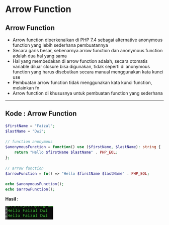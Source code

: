 # Arrow Function

## Arrow Function

- Arrow function diperkenalkan di PHP 7.4 sebagai alternative anonymous function yang lebih sederhana pembuatannya
- Secara garis besar, sebenarnya arrow function dan anonymous function adalah dua hal yang sama
- Hal yang membedakan di arrow function adalah, secara otomatis variable diluar closure bisa digunakan, tidak seperti di anonymous function yang harus disebutkan secara manual menggunakan kata kunci use
- Pembuatan arrow function tidak menggunakan kata kunci function, melainkan fn
- Arrow function di khususnya untuk pembuatan function yang sederhana

---

## Kode : Arrow Function

```php
$firstName = "Faizal";
$lastName = "Dwi";

// function anonymous
$anonymousFunction = function() use ($firstName, $lastName): string {
    return "Hello $firstName $lastName" . PHP_EOL;
};

// arrow function
$arrowFunction = fn() => "Hello $firstName $lastName" . PHP_EOL;

echo $anonymousFunction();
echo $arrowFunction();
```

**Hasil :**

![1](../assets/img/34/1.webp)